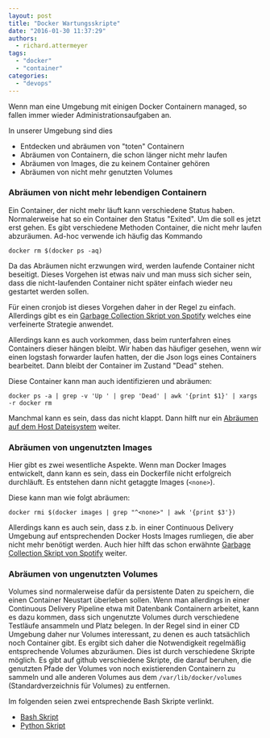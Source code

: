 ```yaml
---
layout: post
title: "Docker Wartungsskripte"
date: "2016-01-30 11:37:29"
authors:
  - richard.attermeyer
tags:
  - "docker"
  - "container"
categories:
  - "devops"
---
```

Wenn man eine Umgebung mit einigen Docker Containern managed, so fallen immer wieder Administrationsaufgaben an.

In unserer Umgebung sind dies

* Entdecken und abräumen von "toten" Containern
* Abräumen von Containern, die schon länger nicht mehr laufen
* Abräumen von Images, die zu keinem Container gehören
* Abräumen von nicht mehr genutzten Volumes

### Abräumen von nicht mehr lebendigen Containern
Ein Container, der nicht mehr läuft kann verschiedene Status haben.
Normalerweise hat so ein Container den Status "Exited".
Um die soll es jetzt erst gehen.
Es gibt verschiedene Methoden Container, die nicht mehr laufen abzuräumen.
Ad-hoc verwende ich häufig das Kommando

    docker rm $(docker ps -aq)

Da das Abräumen nicht erzwungen wird, werden laufende Container nicht beseitigt.
Dieses Vorgehen ist etwas naiv und man muss sich sicher sein, dass die nicht-laufenden Container nicht später einfach wieder neu gestartet werden sollen.

Für einen cronjob ist dieses Vorgehen daher in der Regel zu einfach. Allerdings gibt es ein [Garbage Collection Skript von Spotify](https://github.com/spotify/docker-gc) welches eine verfeinerte Strategie anwendet.

Allerdings kann es auch vorkommen, dass beim runterfahren eines Containers dieser hängen bleibt. Wir haben das häufiger gesehen, wenn wir einen logstash forwarder laufen hatten, der die Json logs eines Containers bearbeitet. Dann bleibt der Container im Zustand "Dead" stehen.

Diese Container kann man auch identifizieren und abräumen:

    docker ps -a | grep -v 'Up ' | grep 'Dead' | awk '{print $1}' | xargs -r docker rm

Manchmal kann es sein, dass das nicht klappt. Dann hilft nur ein [Abräumen auf dem Host Dateisystem](http://stackoverflow.com/questions/30794108/docker-cannot-remove-dead-container) weiter.

### Abräumen von ungenutzten Images
Hier gibt es zwei wesentliche Aspekte. Wenn man Docker Images entwickelt, dann kann es sein, dass ein Dockerfile nicht erfolgreich durchläuft. Es entstehen dann nicht getaggte Images (`<none>`).

Diese kann man wie folgt abräumen:

    docker rmi $(docker images | grep "^<none>" | awk '{print $3'})

Allerdings kann es auch sein, dass z.b. in einer Continuous Delivery Umgebung auf entsprechenden Docker Hosts Images rumliegen, die aber nicht mehr benötigt werden.
Auch hier hilft das schon erwähnte [Garbage Collection Skript von Spotify](https://github.com/spotify/docker-gc) weiter.

### Abräumen von ungenutzten Volumes
Volumes sind normalerweise dafür da persistente Daten zu speichern, die einen Container Neustart überleben sollen.
Wenn man allerdings in einer Continuous Delivery Pipeline etwa mit Datenbank Containern arbeitet, kann es dazu kommen, dass sich ungenutzte Volumes durch verschiedene Testläufe ansammeln und Platz belegen. In der Regel sind in einer CD Umgebung daher nur Volumes interessant, zu denen es auch tatsächlich noch Container gibt. Es ergibt sich daher die Notwendigkeit regelmäßig entsprechende Volumes abzuräumen.
Dies ist durch verschiedene Skripte möglich.
Es gibt auf github verschiedene Skripte, die darauf beruhen, die genutzten Pfade der Volumes von noch existierenden Containern zu sammeln und alle anderen Volumes aus dem `/var/lib/docker/volumes` (Standardverzeichnis für Volumes) zu entfernen.

Im folgenden seien zwei entsprechende Bash Skripte verlinkt.   

* [Bash Skript](https://github.com/chadoe/docker-cleanup-volumes/blob/master/docker-cleanup-volumes.sh)
* [Python Skript](https://github.com/darthbinamira/dotfiles/blob/1859a36afba2252f86a0a1ff8d5fb442e74b7a0e/tools/docker_clean_vfs.py)
